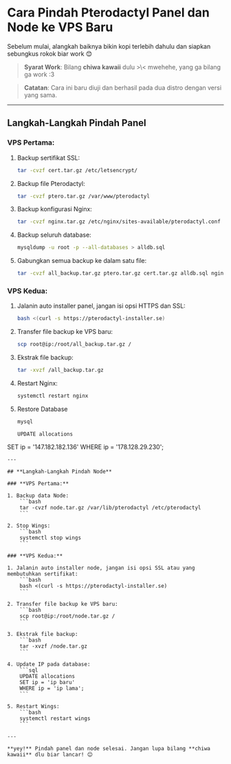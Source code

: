 # **Cara Pindah Pterodactyl Panel dan Node ke VPS Baru**

Sebelum mulai, alangkah baiknya bikin kopi terlebih dahulu dan siapkan sebungkus rokok biar work 😊

> **Syarat Work**: Bilang **chiwa kawaii** dulu >\\< mwehehe, yang ga bilang ga work :3

> **Catatan**: Cara ini baru diuji dan berhasil pada dua distro dengan versi yang sama.

---

## **Langkah-Langkah Pindah Panel**

### **VPS Pertama:**

1. Backup sertifikat SSL:
    ```bash
    tar -cvzf cert.tar.gz /etc/letsencrypt/
    ```

2. Backup file Pterodactyl:
    ```bash
    tar -cvzf ptero.tar.gz /var/www/pterodactyl
    ```

3. Backup konfigurasi Nginx:
    ```bash
    tar -cvzf nginx.tar.gz /etc/nginx/sites-available/pterodactyl.conf
    ```

4. Backup seluruh database:
    ```bash
    mysqldump -u root -p --all-databases > alldb.sql
    ```

5. Gabungkan semua backup ke dalam satu file:
    ```bash
    tar -cvzf all_backup.tar.gz ptero.tar.gz cert.tar.gz alldb.sql nginx.tar.gz
    ```

### **VPS Kedua:**

1. Jalanin auto installer panel, jangan isi opsi HTTPS dan SSL:
    ```bash
    bash <(curl -s https://pterodactyl-installer.se)
    ```

2. Transfer file backup ke VPS baru:
    ```bash
    scp root@ip:/root/all_backup.tar.gz /
    ```

3. Ekstrak file backup:
    ```bash
    tar -xvzf /all_backup.tar.gz
    ```

4. Restart Nginx:
    ```bash
    systemctl restart nginx
    ```
5. Restore Database
    ```bash
    mysql
    ```
    ```mysql
    UPDATE allocations
SET ip = '147.182.182.136'
WHERE ip = '178.128.29.230';
```
---

## **Langkah-Langkah Pindah Node**

### **VPS Pertama:**

1. Backup data Node:
    ```bash
    tar -cvzf node.tar.gz /var/lib/pterodactyl /etc/pterodactyl
    ```

2. Stop Wings:
    ```bash
    systemctl stop wings
    ```

### **VPS Kedua:**

1. Jalanin auto installer node, jangan isi opsi SSL atau yang membutuhkan sertifikat:
    ```bash
    bash <(curl -s https://pterodactyl-installer.se)
    ```

2. Transfer file backup ke VPS baru:
    ```bash
    scp root@ip:/root/node.tar.gz /
    ```

3. Ekstrak file backup:
    ```bash
    tar -xvzf /node.tar.gz
    ```

4. Update IP pada database:
    ```sql
    UPDATE allocations
    SET ip = 'ip baru'
    WHERE ip = 'ip lama';
    ```

5. Restart Wings:
    ```bash
    systemctl restart wings
    ```

---

**yey!** Pindah panel dan node selesai. Jangan lupa bilang **chiwa kawaii** dlu biar lancar! 😊
